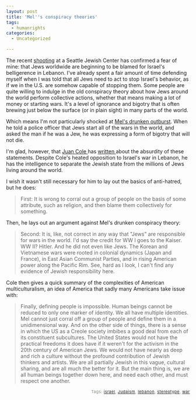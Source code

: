 ```yaml
---
layout: post
title: 'Mel''s conspiracy theories'
tags:
  - humanrights
categories:
  - Uncategorized

---
```


The recent <a href="http://today.reuters.com/News/newsArticle.aspx?type=topNews&amp;storyID=2006-07-28T235103Z_01_N28203407_RTRUKOC_0_US-CRIME-SHOOTING.xml&amp;WTmodLoc=NewsHome-C1-topNews-2">shooting</a> at a Seattle Jewish Center has confirmed a fear of mine: that Jews worldwide are beginning to be blamed for Israel's belligerence in Lebanon.  I've already spent a fair amount of time defending myself when I was told that all Jews need to act to stop Israel's behavior, as if we in the U.S. are somehow capable of stopping them.  Some people are quite willing to indulge in the old conspiracy theory about how Jews around the world perform collective actions, whether that means making a lot of money or starting wars.  It's a level of ignorance and bigotry that is often brewing just below the surface (or in plain sight) in many parts of the world.

Which means I'm not particularly shocked at <a href="http://www.theage.com.au/news/people/gibson-future-in-hollywood-balance/2006/07/31/1154198074632.html">Mel's drunken outburst</a>.  When he told a police officer that Jews start all of the wars in the world, and asked the man if he was a Jew, he was expressing a form of bigotry that will not die.

I'm glad, however, that <a href="http://www.juancole.com">Juan Cole </a>has <a href="http://www.juancole.com/2006/07/why-mel-gibson-is-wrong-it-is-not-very.html">written </a>about the absurdity of these statements.  Despite Cole's heated opposition to Israel's war in Lebanon, he has the intelligence to separate the Jewish state from the millions of Jews living around the world.

I wish it wasn't still necessary for him to lay out the basics of anti-hatred, but he does:
<blockquote>First: It is wrong to corral out a group of people on the basis of some attribute, such as religion, and then blame them collectively for something.</blockquote>
Then, he lays out an argument against Mel's drunken conspiracy theory:
<blockquote>Second: It is, like, not correct in any way that "Jews" are responsible for wars in the world. I'd say the credit for WW I goes to the Kaiser. WW II? Hitler. And he did not even like Jews. The Korean and Vietnamese wars were rooted in colonial dynamics (Japan and France), in East Asian Communist Parties, and in rising American power along the Pacific Rim. See, hard as I look, I can't find any evidence of Jewish responsibility here.</blockquote>
Cole then gives a quick summary of the complexities of American multiculturalism, an idea of America that sadly many Americans take issue with:
<blockquote>Finally, defining people is impossible. Human beings cannot be reduced to only one marker of identity. We all have multiple identities. Mel cannot just corral off a group of people and define them in a unidimensional way. And on the other side of things, there is a sense in which the US as a Creole society imbibes a good deal from each of its constituent subcultures. The United States would not have the practical freedoms it does have if it weren't for the activism in the 20th century of American Jews. We would not have nearly as deep and rich a culture without the profound contribution of Jewish thinkers and artists. We are all partially Jewish in this vague, cultural sharing, and are all much the better for it. But the main thing is, we are all human beings together down here, and need each other, and must respect one another.</blockquote>
<!-- technorati tags start -->
<p style="text-align:right;font-size:11px;letter-spacing:.05em;color:#808979;">Tags: <a rel="tag" href="http://www.technorati.com/tag/israel">israel</a>, <a rel="tag" href="http://www.technorati.com/tag/Judaism">Judaism</a>, <a rel="tag" href="http://www.technorati.com/tag/lebanon">lebanon</a>, <a rel="tag" href="http://www.technorati.com/tag/stereotype">stereotype</a>, <a rel="tag" href="http://www.technorati.com/tag/war">war</a></p>
<!-- technorati tags end -->
